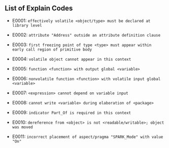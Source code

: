 ## List of Explain Codes

- E0001: `effectively volatile <object/type> must be declared at library level`

- E0002: `attribute "Address" outside an attribute definition clause`

- E0003: `first freezing point of type <type> must appear within early call region
  of primitive body`

- E0004: `volatile object cannot appear in this context`

- E0005: `function <function> with output global <variable>`

- E0006: `nonvolatile function <function> with volatile input global <variable>`

- E0007: `<expression> cannot depend on variable input`

- E0008: `cannot write <variable> during elaboration of <package>`

- E0009: `indicator Part_Of is required in this context`

- E0010: `dereference from <object> is not <readable/writable>; object was moved`

- E0011: `incorrect placement of aspect/pragma "SPARK_Mode" with value "On"`
